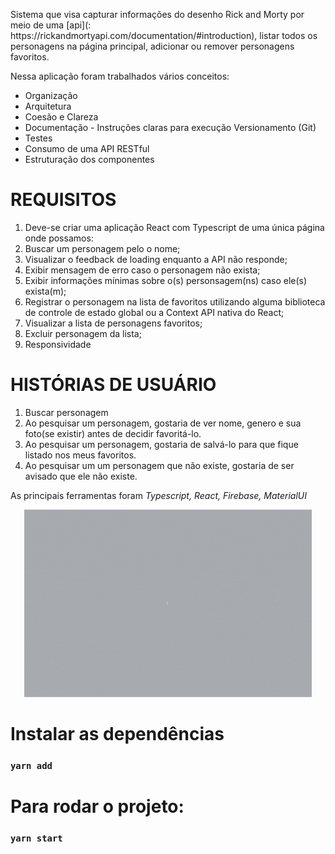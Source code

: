 <p>
Sistema que visa capturar informações do desenho Rick and Morty por meio de uma [api](: https://rickandmortyapi.com/documentation/#introduction), listar todos os personagens na página principal, adicionar ou remover personagens favoritos. 
</br>
 
</p>

<p> Nessa aplicação foram trabalhados vários conceitos: </p>
<ul>
    <li> Organização </li>
    <li> Arquitetura </li>
    <li> Coesão e Clareza </li>
    <li> Documentação - Instruções claras para execução Versionamento (Git) </li>
    <li> Testes </li>
    <li> Consumo de uma API RESTful </li>
    <li> Estruturação dos componentes </li>  
</ul>

# REQUISITOS
1. Deve-se criar uma aplicação React com Typescript de uma única página onde possamos:
2. Buscar um personagem pelo o nome;
3. Visualizar o feedback de loading enquanto a API não responde;
4. Exibir mensagem de erro caso o personagem não exista;
5. Exibir informações mínimas sobre o(s) personsagem(ns) caso ele(s) exista(m);
6. Registrar o personagem na lista de favoritos utilizando alguma biblioteca de controle de estado global ou a Context API nativa do React;
7. Visualizar a lista de personagens favoritos;
8. Excluir personagem da lista;
9. Responsividade

# HISTÓRIAS DE USUÁRIO
1. Buscar personagem
2. Ao pesquisar um personagem, gostaria de ver nome, genero e sua foto(se existir) antes de decidir favoritá-lo.
3. Ao pesquisar um personagem, gostaria de salvá-lo para que fique listado nos meus favoritos.
4. Ao pesquisar um um personagem que não existe, gostaria de ser avisado que ele não existe.

As principais ferramentas foram *Typescript, React, Firebase, MaterialUI* 

<p align="center">
  <img width="460" height="300" src="src/assets/gif.gif">
</p>


# Instalar as dependências

### `yarn add`

# Para rodar o projeto: 

### `yarn start`


